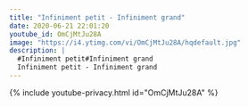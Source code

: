 ```yaml
---
title: "Infiniment petit - Infiniment grand"
date: 2020-06-21 22:01:20 
youtube_id: OmCjMtJu28A
image: "https://i4.ytimg.com/vi/OmCjMtJu28A/hqdefault.jpg"
description: |
  #Infiniment petit#Infiniment grand
  Infiniment petit - Infiniment grand
---
```


{% include youtube-privacy.html id="OmCjMtJu28A" %}
